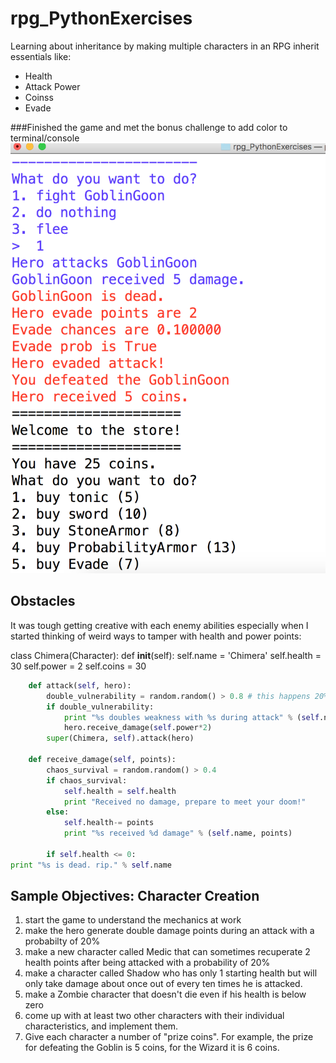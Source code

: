 # rpg_PythonExercises
Learning about inheritance by making multiple characters in an RPG inherit essentials like:

* Health
* Attack Power
* Coinss
* Evade


###Finished the game and met the bonus challenge to add color to terminal/console
![screenshot](screenshot.png)

## Obstacles
It was tough getting creative with each enemy abilities especially when I started thinking of weird ways to tamper with health and power points:

class Chimera(Character):
    def __init__(self):
        self.name = 'Chimera'
        self.health = 30
        self.power = 2
        self.coins = 30
```python
    def attack(self, hero):
        double_vulnerability = random.random() > 0.8 # this happens 20% chance to double power points
        if double_vulnerability:
            print "%s doubles weakness with %s during attack" % (self.name, hero.name)
            hero.receive_damage(self.power*2)
        super(Chimera, self).attack(hero)

    def receive_damage(self, points):
        chaos_survival = random.random() > 0.4
        if chaos_survival:
            self.health = self.health
            print "Received no damage, prepare to meet your doom!"
        else:
            self.health-= points
            print "%s received %d damage" % (self.name, points)

        if self.health <= 0:
print "%s is dead. rip." % self.name
```

## Sample Objectives: Character Creation
1. start the game to understand the mechanics at work
2. make the hero generate double damage points during an attack with a probabilty of 20%
3. make a new character called Medic that can sometimes recuperate 2 health points after being attacked with a probability of 20%
4. make a character called Shadow who has only 1 starting health but will only take damage about once out of every ten times he is attacked.
5. make a Zombie character that doesn't die even if his health is below zero
6. come up with at least two other characters with their individual characteristics, and implement them.
7. Give each character a number of "prize coins". For example, the prize for defeating the Goblin is 5 coins, for the Wizard it is 6 coins.
